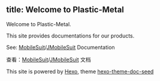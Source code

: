 title: Welcome to Plastic-Metal
---

Welcome to Plastic-Metal.

This site provides documentations for our products.

See: [MobileSuit](en-US/MobileSuit/index.md)/[JMobileSuit](en-US/JMobileSuitLite/index.md) Documentation

查看：[MobileSuit](zh-CN/MobileSuit/index.md)/[JMobileSuit](zh-CN/JMobileSuitLite/index.md) 文档



This site is powered by [Hexo](https://hexo.io/), theme [hexo-theme-doc-seed](https://github.com/zalando-incubator/hexo-theme-doc-seed)